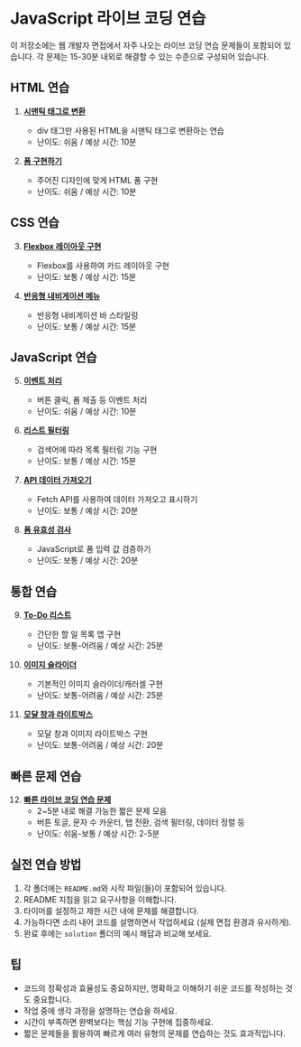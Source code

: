 # JavaScript 라이브 코딩 연습

이 저장소에는 웹 개발자 면접에서 자주 나오는 라이브 코딩 연습 문제들이 포함되어 있습니다.
각 문제는 15-30분 내외로 해결할 수 있는 수준으로 구성되어 있습니다.

## HTML 연습

1. **[시맨틱 태그로 변환](/01-semantic-html)**
   - div 태그만 사용된 HTML을 시맨틱 태그로 변환하는 연습
   - 난이도: 쉬움 / 예상 시간: 10분

2. **[폼 구현하기](/02-form-implementation)**
   - 주어진 디자인에 맞게 HTML 폼 구현
   - 난이도: 쉬움 / 예상 시간: 10분

## CSS 연습

3. **[Flexbox 레이아웃 구현](/03-flexbox-layout)**
   - Flexbox를 사용하여 카드 레이아웃 구현
   - 난이도: 보통 / 예상 시간: 15분

4. **[반응형 내비게이션 메뉴](/04-responsive-nav)**
   - 반응형 내비게이션 바 스타일링
   - 난이도: 보통 / 예상 시간: 15분

## JavaScript 연습

5. **[이벤트 처리](/05-event-handling)**
   - 버튼 클릭, 폼 제출 등 이벤트 처리
   - 난이도: 쉬움 / 예상 시간: 10분

6. **[리스트 필터링](/06-list-filtering)**
   - 검색어에 따라 목록 필터링 기능 구현
   - 난이도: 보통 / 예상 시간: 15분

7. **[API 데이터 가져오기](/07-fetch-api)**
   - Fetch API를 사용하여 데이터 가져오고 표시하기
   - 난이도: 보통 / 예상 시간: 20분

8. **[폼 유효성 검사](/08-form-validation)**
   - JavaScript로 폼 입력 값 검증하기
   - 난이도: 보통 / 예상 시간: 20분

## 통합 연습

9. **[To-Do 리스트](/09-todo-list)**
   - 간단한 할 일 목록 앱 구현
   - 난이도: 보통-어려움 / 예상 시간: 25분

10. **[이미지 슬라이더](/10-image-slider)**
    - 기본적인 이미지 슬라이더/캐러셀 구현
    - 난이도: 보통-어려움 / 예상 시간: 25분

11. **[모달 창과 라이트박스](/11-modal-lightbox)**
    - 모달 창과 이미지 라이트박스 구현
    - 난이도: 보통-어려움 / 예상 시간: 20분

## 빠른 문제 연습

12. **[빠른 라이브 코딩 연습 문제](/12-quick-problems)**
    - 2~5분 내로 해결 가능한 짧은 문제 모음
    - 버튼 토글, 문자 수 카운터, 탭 전환, 검색 필터링, 데이터 정렬 등
    - 난이도: 쉬움-보통 / 예상 시간: 2-5분

## 실전 연습 방법

1. 각 폴더에는 `README.md`와 시작 파일(들)이 포함되어 있습니다.
2. README 지침을 읽고 요구사항을 이해합니다.
3. 타이머를 설정하고 제한 시간 내에 문제를 해결합니다.
4. 가능하다면 소리 내어 코드를 설명하면서 작업하세요 (실제 면접 환경과 유사하게).
5. 완료 후에는 `solution` 폴더의 예시 해답과 비교해 보세요.

## 팁

- 코드의 정확성과 효율성도 중요하지만, 명확하고 이해하기 쉬운 코드를 작성하는 것도 중요합니다.
- 작업 중에 생각 과정을 설명하는 연습을 하세요.
- 시간이 부족하면 완벽보다는 핵심 기능 구현에 집중하세요.
- 짧은 문제들을 활용하여 빠르게 여러 유형의 문제를 연습하는 것도 효과적입니다.
